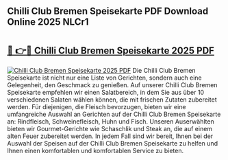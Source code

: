 ## Chilli Club Bremen Speisekarte PDF Download Online 2025 NLCr1

# <h2><a href="http://gcbson.nevu.top/?p=Chilli+Club+Bremen+Speisekarte">🔗 👉🔴 Chilli Club Bremen Speisekarte 2025 PDF</a></h2>

[![Chilli Club Bremen Speisekarte 2025 PDF](https://i.imgur.com/dBaPXMq.png)](http://gcbson.nevu.top/?p=Chilli+Club+Bremen+Speisekarte)
Die Chilli Club Bremen Speisekarte ist nicht nur eine Liste von Gerichten, sondern auch eine Gelegenheit, den Geschmack zu genießen. Auf unserer Chilli Club Bremen Speisekarte empfehlen wir einen Salatbereich, in dem Sie aus über 10 verschiedenen Salaten wählen können, die mit frischen Zutaten zubereitet werden. Für diejenigen, die Fleisch bevorzugen, bieten wir eine umfangreiche Auswahl an Gerichten auf der Chilli Club Bremen Speisekarte an: Rindfleisch, Schweinefleisch, Huhn und Fisch. Unseren Auserwählten bieten wir Gourmet-Gerichte wie Schaschlik und Steak an, die auf einem alten Feuer zubereitet werden. In jedem Fall sind wir bereit, Ihnen bei der Auswahl der Speisen auf der Chilli Club Bremen Speisekarte zu helfen und Ihnen einen komfortablen und komfortablen Service zu bieten.
